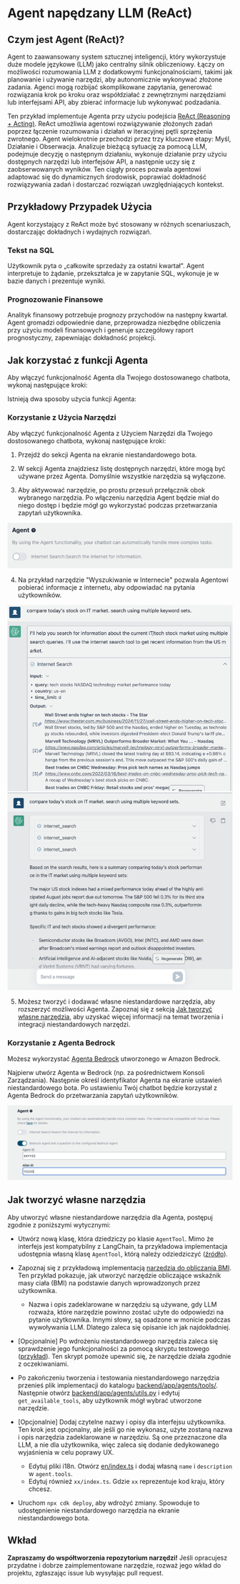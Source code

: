# Agent napędzany LLM (ReAct)

## Czym jest Agent (ReAct)?

Agent to zaawansowany system sztucznej inteligencji, który wykorzystuje duże modele językowe (LLM) jako centralny silnik obliczeniowy. Łączy on możliwości rozumowania LLM z dodatkowymi funkcjonalnościami, takimi jak planowanie i używanie narzędzi, aby autonomicznie wykonywać złożone zadania. Agenci mogą rozbijać skomplikowane zapytania, generować rozwiązania krok po kroku oraz współdziałać z zewnętrznymi narzędziami lub interfejsami API, aby zbierać informacje lub wykonywać podzadania.

Ten przykład implementuje Agenta przy użyciu podejścia [ReAct (Reasoning + Acting)](https://www.promptingguide.ai/techniques/react). ReAct umożliwia agentowi rozwiązywanie złożonych zadań poprzez łączenie rozumowania i działań w iteracyjnej pętli sprzężenia zwrotnego. Agent wielokrotnie przechodzi przez trzy kluczowe etapy: Myśl, Działanie i Obserwacja. Analizuje bieżącą sytuację za pomocą LLM, podejmuje decyzję o następnym działaniu, wykonuje działanie przy użyciu dostępnych narzędzi lub interfejsów API, a następnie uczy się z zaobserwowanych wyników. Ten ciągły proces pozwala agentowi adaptować się do dynamicznych środowisk, poprawiać dokładność rozwiązywania zadań i dostarczać rozwiązań uwzględniających kontekst.

## Przykładowy Przypadek Użycia

Agent korzystający z ReAct może być stosowany w różnych scenariuszach, dostarczając dokładnych i wydajnych rozwiązań.

### Tekst na SQL

Użytkownik pyta o „całkowite sprzedaży za ostatni kwartał". Agent interpretuje to żądanie, przekształca je w zapytanie SQL, wykonuje je w bazie danych i prezentuje wyniki.

### Prognozowanie Finansowe

Analityk finansowy potrzebuje prognozy przychodów na następny kwartał. Agent gromadzi odpowiednie dane, przeprowadza niezbędne obliczenia przy użyciu modeli finansowych i generuje szczegółowy raport prognostyczny, zapewniając dokładność projekcji.

## Jak korzystać z funkcji Agenta

Aby włączyć funkcjonalność Agenta dla Twojego dostosowanego chatbota, wykonaj następujące kroki:

Istnieją dwa sposoby użycia funkcji Agenta:

### Korzystanie z Użycia Narzędzi

Aby włączyć funkcjonalność Agenta z Użyciem Narzędzi dla Twojego dostosowanego chatbota, wykonaj następujące kroki:

1. Przejdź do sekcji Agenta na ekranie niestandardowego bota.

2. W sekcji Agenta znajdziesz listę dostępnych narzędzi, które mogą być używane przez Agenta. Domyślnie wszystkie narzędzia są wyłączone.

3. Aby aktywować narzędzie, po prostu przesuń przełącznik obok wybranego narzędzia. Po włączeniu narzędzia Agent będzie miał do niego dostęp i będzie mógł go wykorzystać podczas przetwarzania zapytań użytkownika.

![](./imgs/agent_tools.png)

4. Na przykład narzędzie "Wyszukiwanie w Internecie" pozwala Agentowi pobierać informacje z internetu, aby odpowiadać na pytania użytkowników.

![](./imgs/agent1.png)
![](./imgs/agent2.png)

5. Możesz tworzyć i dodawać własne niestandardowe narzędzia, aby rozszerzyć możliwości Agenta. Zapoznaj się z sekcją [Jak tworzyć własne narzędzia](#how-to-develop-your-own-tools), aby uzyskać więcej informacji na temat tworzenia i integracji niestandardowych narzędzi.

### Korzystanie z Agenta Bedrock

Możesz wykorzystać [Agenta Bedrock](https://aws.amazon.com/bedrock/agents/) utworzonego w Amazon Bedrock.

Najpierw utwórz Agenta w Bedrock (np. za pośrednictwem Konsoli Zarządzania). Następnie określ identyfikator Agenta na ekranie ustawień niestandardowego bota. Po ustawieniu Twój chatbot będzie korzystał z Agenta Bedrock do przetwarzania zapytań użytkowników.

![](./imgs/bedrock_agent_tool.png)

## Jak tworzyć własne narzędzia

Aby utworzyć własne niestandardowe narzędzia dla Agenta, postępuj zgodnie z poniższymi wytycznymi:

- Utwórz nową klasę, która dziedziczy po klasie `AgentTool`. Mimo że interfejs jest kompatybilny z LangChain, ta przykładowa implementacja udostępnia własną klasę `AgentTool`, którą należy odziedziczyć ([źródło](../backend/app/agents/tools/agent_tool.py)).

- Zapoznaj się z przykładową implementacją [narzędzia do obliczania BMI](../examples/agents/tools/bmi/bmi.py). Ten przykład pokazuje, jak utworzyć narzędzie obliczające wskaźnik masy ciała (BMI) na podstawie danych wprowadzonych przez użytkownika.

  - Nazwa i opis zadeklarowane w narzędziu są używane, gdy LLM rozważa, które narzędzie powinno zostać użyte do odpowiedzi na pytanie użytkownika. Innymi słowy, są osadzone w monicie podczas wywoływania LLM. Dlatego zaleca się opisanie ich jak najdokładniej.

- [Opcjonalnie] Po wdrożeniu niestandardowego narzędzia zaleca się sprawdzenie jego funkcjonalności za pomocą skryptu testowego ([przykład](../examples/agents/tools/bmi/test_bmi.py)). Ten skrypt pomoże upewnić się, że narzędzie działa zgodnie z oczekiwaniami.

- Po zakończeniu tworzenia i testowania niestandardowego narzędzia przenieś plik implementacji do katalogu [backend/app/agents/tools/](../backend/app/agents/tools/). Następnie otwórz [backend/app/agents/utils.py](../backend/app/agents/utils.py) i edytuj `get_available_tools`, aby użytkownik mógł wybrać utworzone narzędzie.

- [Opcjonalnie] Dodaj czytelne nazwy i opisy dla interfejsu użytkownika. Ten krok jest opcjonalny, ale jeśli go nie wykonasz, użyte zostaną nazwa i opis narzędzia zadeklarowane w narzędziu. Są one przeznaczone dla LLM, a nie dla użytkownika, więc zaleca się dodanie dedykowanego wyjaśnienia w celu poprawy UX.

  - Edytuj pliki i18n. Otwórz [en/index.ts](../frontend/src/i18n/en/index.ts) i dodaj własną `name` i `description` w `agent.tools`.
  - Edytuj również `xx/index.ts`. Gdzie `xx` reprezentuje kod kraju, który chcesz.

- Uruchom `npx cdk deploy`, aby wdrożyć zmiany. Spowoduje to udostępnienie niestandardowego narzędzia na ekranie niestandardowego bota.

## Wkład

**Zapraszamy do współtworzenia repozytorium narzędzi!** Jeśli opracujesz przydatne i dobrze zaimplementowane narzędzie, rozważ jego wkład do projektu, zgłaszając issue lub wysyłając pull request.